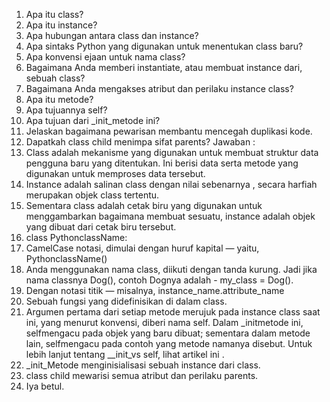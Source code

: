 1. Apa itu class?
2. Apa itu instance?
3. Apa hubungan antara class dan instance?
4. Apa sintaks Python yang digunakan untuk menentukan class baru?
5. Apa konvensi ejaan untuk nama class?
6. Bagaimana Anda memberi instantiate, atau membuat instance dari, sebuah class?
7. Bagaimana Anda mengakses atribut dan perilaku instance class?
8. Apa itu metode?
9. Apa tujuannya self?
10. Apa tujuan dari _init_metode ini?
11. Jelaskan bagaimana pewarisan membantu mencegah duplikasi kode.
12. Dapatkah class child menimpa sifat parents?
Jawaban :
1. Class adalah mekanisme yang digunakan untuk membuat struktur data pengguna baru yang ditentukan.  Ini berisi data serta metode yang digunakan untuk memproses data tersebut.
2. Instance adalah salinan class dengan nilai sebenarnya , secara harfiah merupakan objek class tertentu.
3. Sementara class adalah cetak biru yang digunakan untuk menggambarkan bagaimana membuat sesuatu, instance adalah objek yang dibuat dari cetak biru tersebut.
4. class PythonclassName:
5. CamelCase notasi, dimulai dengan huruf kapital — yaitu, PythonclassName()
6. Anda menggunakan nama class, diikuti dengan tanda kurung. Jadi jika nama classnya Dog(), 
contoh  Dognya adalah - my_class = Dog().
7. Dengan notasi titik — misalnya, instance_name.attribute_name
8. Sebuah fungsi yang didefinisikan di dalam class.
9. Argumen pertama dari setiap metode merujuk pada instance class saat ini, yang menurut konvensi, diberi nama self. Dalam _initmetode ini, selfmengacu pada objek yang baru dibuat; sementara dalam metode lain, selfmengacu pada contoh yang metode namanya disebut. Untuk lebih lanjut tentang __init_vs self, lihat artikel ini .
10. _init_Metode menginisialisasi sebuah instance dari class.
11. class child mewarisi semua atribut dan perilaku parents.
12. Iya betul.